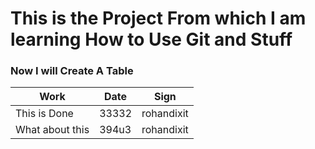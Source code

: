 # This is the Project From which I am learning How to Use Git and Stuff

### Now I will Create A Table

Work | Date | Sign
---- | ---- | ----
This is Done | 33332 | rohandixit
What about this | 394u3 | rohandixit

